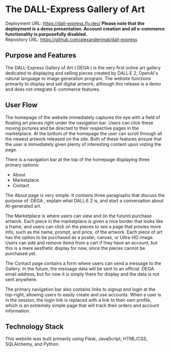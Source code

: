 # The DALL-Express Gallery of Art

Deployment URL: https://dall-express.fly.dev/
**Please note that the deployment is a demo presentation. Account creation and all e-commerce functionality is purposefully disabled.**
<br>
Repository URL: https://github.com/alexanderjmat/dall-express

## Purpose and Features

The DALL-Express Gallery of Art (·DEGA·) is the very first online art gallery dedicated to displaying and selling pieces created by DALL·E 2, OpenAI's natural language to image generation program. The website functions primarily to display and sell digital artwork, although this release is a demo and does not integrate E-commerce features.

## User Flow

The homepage of the website immediately captures the eye with a field of floating art pieces right under the navigation bar. Users can click these moving pictures and be directed to their respective pages in the marketplace. At the bottom of the homepage the user can scroll through all the newest artwork released on the site. Both of these features ensure that the user is immediately given plenty of interesting content upon visting the page.

There is a navigation bar at the top of the homepage displaying three primary options:

- About
- Marketplace
- Contact
  
The About page is very simple. It contains three paragraphs that discuss the purpose of ·DEGA·, explain what DALL·E 2 is, and start a conversation about AI-generated art.

The Marketplace is where users can view and (in the future) purchase artwork. Each piece in the marketplace is given a nice border that looks like a frame, and users can click on the pieces to see a page that provies more info, such as the name, prompt, and price, of the artwork. Each piece of art has the option to be purchased as a poster, canvas, or Ultra-HD image. Users can add and remove items from a cart if they have an account, but this is a mere aesthetic display for now, since the pieces cannot be purchased yet.

The Contact page contains a form where users can send a message to the Gallery. In the future, the message data will be sent to an official ·DEGA· email address, but for now it is simply there for display and the data is not sent anywhere.

The primary navigation bar also contains links to signup and login at the top-right, allowing users to easily create and use accounts. When a user is in the session, the login link is replaced with a link to their own profile, which is an extremely simple page that will track their orders and account information.

## Technology Stack

This website was built primarily using Flask, JavaScript, HTML/CSS, SQLAlchemy, and Python.

